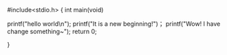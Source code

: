 #include<stdio.h>
{
int main(void)

printf("hello world\n");
printf("It is a new beginning!")；
printf("Wow! I have change something~");
return 0;


}

